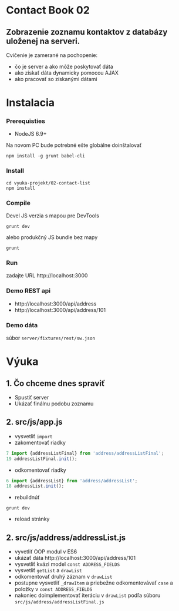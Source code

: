 # Contact Book 02
## Zobrazenie zoznamu kontaktov z databázy uloženej na serveri.

Cvičenie je zamerané na pochopenie:
- čo je server a ako môže poskytovať dáta
- ako získať dáta dynamicky pomocou AJAX
- ako pracovať so získanými dátami


# Instalacia
### Prerequisties

* NodeJS 6.9+

Na novom PC bude potrebné ešte globálne doinštalovať

```shell
npm install -g grunt babel-cli
```

### Install

```shell
cd vyuka-projekt/02-contact-list
npm install
```

### Compile
Devel JS verzia s mapou pre DevTools
```shell
grunt dev
```

alebo produkčný JS bundle bez mapy

```shell
grunt
```

### Run

zadajte URL http://localhost:3000

### Demo REST api
- http://localhost:3000/api/address
- http://localhost:3000/api/address/101

### Demo dáta
súbor `server/fixtures/rest/sw.json`

# Výuka

## 1. Čo chceme dnes spraviť
* Spustiť server
* Ukázať finálnu podobu zoznamu

## 2. src/js/app.js

* vysvetliť `import`
* zakomentovať riadky
```javascript
7 import {addressListFinal} from 'address/addressListFinal';
19 addressListFinal.init();
```
* odkomentovať riadky
```javascript
6 import {addressList} from 'address/addressList';
18 addressList.init();
```

* rebuildnúť
```shell
grunt dev
```

* reload stránky

## 2. src/js/address/addressList.js

* vyvetliť OOP modul v ES6
* ukázať dáta http://localhost:3000/api/address/101
* vysvetliť kvázi model `const ADDRESS_FIELDS`
* vysvetliť `getList` a `drawList`
* odkomentovať druhý záznam v `drawList`
* postupne vysvetliť `_drawItem` a priebežne odkomentovávať `case` a položky v `const ADDRESS_FIELDS`
* nakoniec doimplementovať iteráciu v `drawList` podľa súboru `src/js/address/addressListFinal.js`
